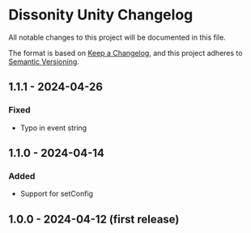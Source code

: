 # Dissonity Unity Changelog

All notable changes to this project will be documented in this file.

The format is based on [Keep a Changelog](https://keepachangelog.com/en/1.1.0/),
and this project adheres to [Semantic Versioning](https://semver.org/spec/v2.0.0.html).

## 1.1.1 - 2024-04-26

### Fixed

- Typo in event string

## 1.1.0 - 2024-04-14

### Added

- Support for setConfig

## 1.0.0 - 2024-04-12 (first release)